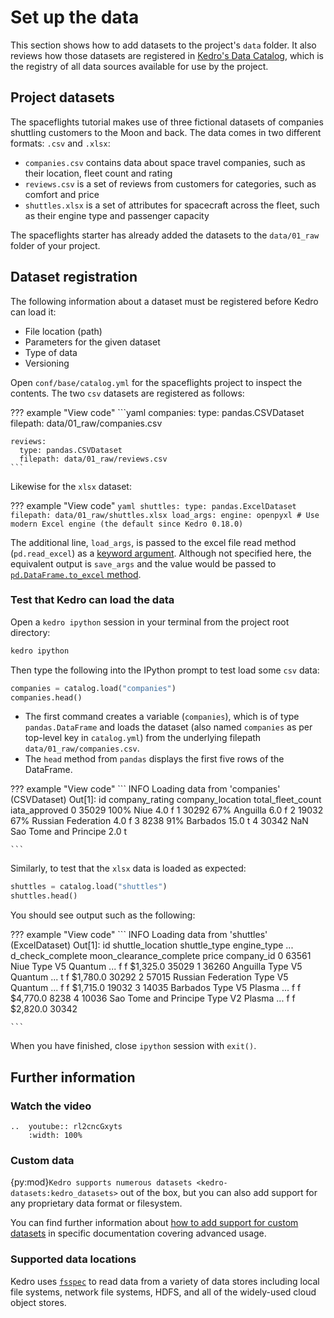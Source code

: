 # Set up the data

This section shows how to add datasets to the project's `data` folder. It also reviews how those datasets are registered in [Kedro's Data Catalog](../catalog-data/data_catalog.md), which is the registry of all data sources available for use by the project.

## Project datasets

The spaceflights tutorial makes use of three fictional datasets of companies shuttling customers to the Moon and back. The data comes in two different formats: `.csv` and `.xlsx`:

* `companies.csv` contains data about space travel companies, such as their location, fleet count and rating
* `reviews.csv` is a set of reviews from customers for categories, such as comfort and price
* `shuttles.xlsx` is a set of attributes for spacecraft across the fleet, such as their engine type and passenger capacity

The spaceflights starter has already added the datasets to the `data/01_raw` folder of your project.

## Dataset registration

The following information about a dataset must be registered before Kedro can load it:

* File location (path)
* Parameters for the given dataset
* Type of data
* Versioning

Open `conf/base/catalog.yml` for the spaceflights project to inspect the contents. The two `csv` datasets are registered as follows:

??? example "View code"
    ```yaml
    companies:
      type: pandas.CSVDataset
      filepath: data/01_raw/companies.csv

    reviews:
      type: pandas.CSVDataset
      filepath: data/01_raw/reviews.csv
    ```

Likewise for the `xlsx` dataset:

??? example "View code"
    ```yaml
    shuttles:
      type: pandas.ExcelDataset
      filepath: data/01_raw/shuttles.xlsx
      load_args:
        engine: openpyxl # Use modern Excel engine (the default since Kedro 0.18.0)
    ```

The additional line, `load_args`, is passed to the excel file read method (`pd.read_excel`) as a [keyword argument](https://pandas.pydata.org/pandas-docs/stable/reference/api/pandas.read_excel.html). Although not specified here, the equivalent output is `save_args` and the value would be passed to [`pd.DataFrame.to_excel` method](https://pandas.pydata.org/pandas-docs/stable/reference/api/pandas.DataFrame.to_excel.html).

### Test that Kedro can load the data

Open a `kedro ipython` session in your terminal from the project root directory:

```bash
kedro ipython
```

Then type the following into the IPython prompt to test load some `csv` data:

```python
companies = catalog.load("companies")
companies.head()
```

* The first command creates a variable (`companies`), which is of type `pandas.DataFrame` and loads the dataset (also named `companies` as per top-level key in `catalog.yml`) from the underlying filepath `data/01_raw/companies.csv`.
* The `head` method from `pandas` displays the first five rows of the DataFrame.

??? example "View code"
    ```
    INFO     Loading data from 'companies' (CSVDataset)
    Out[1]:
          id company_rating       company_location  total_fleet_count iata_approved
    0  35029           100%                   Niue                4.0             f
    1  30292            67%               Anguilla                6.0             f
    2  19032            67%     Russian Federation                4.0             f
    3   8238            91%               Barbados               15.0             t
    4  30342            NaN  Sao Tome and Principe                2.0             t

    ```

Similarly, to test that the `xlsx` data is loaded as expected:

```python
shuttles = catalog.load("shuttles")
shuttles.head()
```

You should see output such as the following:

??? example "View code"
    ```
    INFO     Loading data from 'shuttles' (ExcelDataset)
    Out[1]:
          id       shuttle_location shuttle_type engine_type  ... d_check_complete  moon_clearance_complete     price company_id
    0  63561                   Niue      Type V5     Quantum  ...                f                        f  $1,325.0      35029
    1  36260               Anguilla      Type V5     Quantum  ...                t                        f  $1,780.0      30292
    2  57015     Russian Federation      Type V5     Quantum  ...                f                        f  $1,715.0      19032
    3  14035               Barbados      Type V5      Plasma  ...                f                        f  $4,770.0       8238
    4  10036  Sao Tome and Principe      Type V2      Plasma  ...                f                        f  $2,820.0      30342

    ```

When you have finished, close `ipython` session with `exit()`.

## Further information

### Watch the video

```{eval-rst}
..  youtube:: rl2cncGxyts
    :width: 100%
```

### Custom data

{py:mod}`Kedro supports numerous datasets <kedro-datasets:kedro_datasets>` out of the box, but you can also add support for any proprietary data format or filesystem.

You can find further information about [how to add support for custom datasets](../extend/how_to_create_a_custom_dataset.md) in specific documentation covering advanced usage.

### Supported data locations

Kedro uses [`fsspec`](https://filesystem-spec.readthedocs.io/en/latest/) to read data from a variety of data stores including local file systems, network file systems, HDFS, and all of the widely-used cloud object stores.
